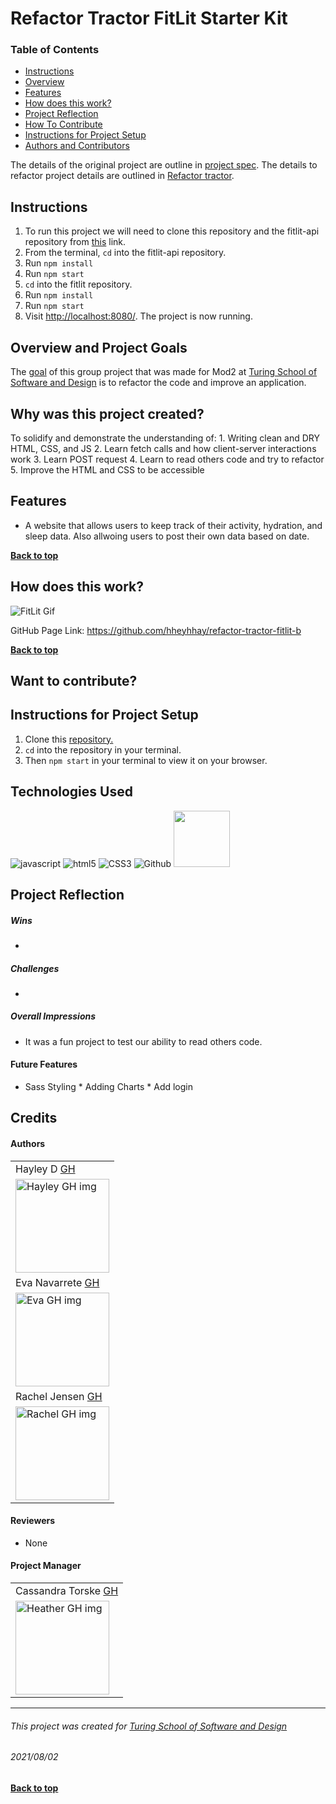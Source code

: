 # Refactor Tractor FitLit Starter Kit

### Table of Contents

-   [Instructions](#instructions)
-   [Overview](#overview-and-project-goals)
-   [Features](#features)
-   [How does this work?](#how-does-this-work)
-   [Project Reflection](#project-reflection)
-   [How To Contribute](#want-to-contribute)
-   [Instructions for Project Setup](#Instructions-for-project-setup)
-   [Authors and Contributors](#credits)

The details of the original project are outline in [project spec](http://frontend.turing.io/projects/fitlit.html). The details to refactor project details are outlined in [Refactor tractor](https://frontend.turing.edu/projects/module-2/refactor-tractor-choice.html).

## Instructions

1.  To run this project we will need to clone this repository and the fitlit-api repository from [this](https://github.com/turingschool-examples/fitlit-api) link.
2.  From the terminal, `cd` into the fitlit-api repository.
3.  Run `npm install`
4.  Run `npm start`
5.  `cd` into the fitlit repository.
6.  Run `npm install`
7.  Run `npm start`
8.  Visit <http://localhost:8080/>. The project is now running.

## Overview and Project Goals

The [goal](https://frontend.turing.edu/projects/module-2/refactor-tractor-choice.html) of this group project that was made for Mod2 at [Turing School of Software and Design](https://turing.io/) is to refactor the code and improve an application. 

## Why was this project created?

To solidify and demonstrate the understanding of:
1\. Writing clean and DRY HTML, CSS, and JS
2\. Learn fetch calls and how client-server interactions work
3\. Learn POST request
4\. Learn to read others code and try to refactor
5\. Improve the HTML and CSS to be accessible 

## Features

-   A website that allows users to keep track of their activity, hydration, and sleep data. Also allwoing users to post their own data based on date.

**[Back to top](#table-of-contents)**

## How does this work?

![FitLit Gif](<>)

GitHub Page Link: <https://github.com/hheyhhay/refactor-tractor-fitlit-b>

**[Back to top](#table-of-contents)**

## Want to contribute?

## Instructions for Project Setup

1.  Clone this [repository.](https://github.com/hheyhhay/refactor-tractor-fitlit-b)
2.  `cd` into the repository in your terminal.
3.  Then `npm start` in your terminal to view it on your browser.

## Technologies Used

<p align="left">
  <img src="https://img.shields.io/badge/javascript%20-%23323330.svg?&style=for-the-badge&logo=javascript&logoColor=%23F7DF1E" alt="javascript" />
  <img src="https://img.shields.io/badge/html5%20-%23E34F26.svg?&style=for-the-badge&logo=html5&logoColor=white" alt="html5"/>
  <img src="https://img.shields.io/badge/css3%20-%231572B6.svg?&style=for-the-badge&logo=css3&logoColor=white" alt="CSS3"/>
  <img src="https://img.shields.io/badge/GitHub-100000?style=for-the-badge&logo=github&logoColor=white" alt="Github" />
  <img src="https://dyclassroom.com/image/topic/mochajs-chaijs/logo.png" height"80px" width="90px"alt=" "Mocha & Chai"/>
</p>

## Project Reflection

##### Wins

* 

##### Challenges

* 

##### Overall Impressions

-   It was a fun project to test our ability to read others code.
                                                                                                                     

#### Future Features

* Sass Styling 
                                                                                                                     * Adding Charts 
                                                                                                                     * Add login 

## Credits

#### Authors

<table>
    <tr>
          <td>Hayley D <a href="https://github.com/hheyhhay">GH</td>
    </tr>
    </tr>
 <td><img src="https://avatars.githubusercontent.com/u/78764587?v=4" alt="Hayley GH img"
width="150" height="auto" /></td>
     <tr>
          <td> Eva Navarrete <a href="https://github.com/Eva-Navarrete">GH</td>
      </tr>
      </tr>
<td><img src="https://avatars.githubusercontent.com/u/68021391?v=4" alt="Eva GH img"
width="150" height="auto" /></td>
    </tr>
    <tr>
         <td> Rachel Jensen <a href="https://github.com/rachelJensen">GH</td>
     </tr>
     </tr>
<td><img src="https://avatars.githubusercontent.com/u/81662051?v=4" alt="Rachel GH img"
width="150" height="auto" /></td>
   </tr>
</table>

#### Reviewers

-   None

#### Project Manager

<table>
    <tr>
         <td> Cassandra Torske <a href="https://github.com/CassandraGoose">GH</td>
    </tr>
    </tr>
    <td><img src="https://avatars.githubusercontent.com/u/21070575?v=4" alt="Heather GH img"
 width="150" height="auto" /></td>
</tr>
</table>

* * *

###### This project was created for [Turing School of Software and Design](https://turing.io/)

###### 2021/08/02

**[Back to top](#table-of-contents)**
